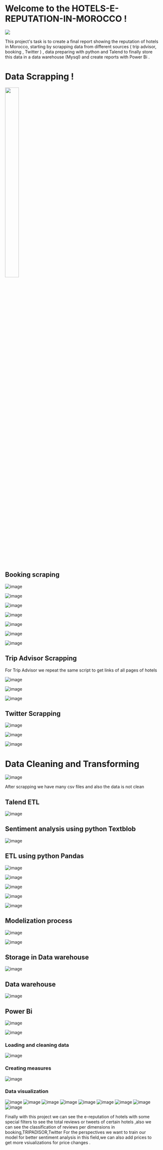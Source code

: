 # Welcome to the HOTELS-E-REPUTATION-IN-MOROCCO !

<img src="https://user-images.githubusercontent.com/86720032/225755242-ea1ca559-55e0-444b-86f7-1d4b3cf0d8d3.jpg" >


This project's task is to create a final report showing the reputation of hotels in Morocco, starting by scrapping data from different sources ( trip advisor, booking , Twitter ) , data preparing with python and Talend to finally store this data in a data warehouse (Mysql) and create reports with Power Bi . 

# Data Scrapping !

<img src="https://user-images.githubusercontent.com/86720032/221417045-bfd6069a-529f-4f52-ae48-8987659fe0bf.png" width=30% height=40%>

## Booking scraping 

![image](https://user-images.githubusercontent.com/86720032/221418184-3396994a-b6fc-486c-9ae1-8f48fee9097a.png)

![image](https://user-images.githubusercontent.com/86720032/221418213-fba4beb2-c8bd-406e-bc12-f107c8727c26.png)

![image](https://user-images.githubusercontent.com/86720032/221417101-915cc183-787c-4952-83d1-aef3855232a1.png)

![image](https://user-images.githubusercontent.com/86720032/221417118-18c275ef-9f16-44c7-86f1-c7c1a5ea3a4b.png)

![image](https://user-images.githubusercontent.com/86720032/221417147-b99d48a2-c078-4f69-b8a9-032d8eec4d8c.png)

![image](https://user-images.githubusercontent.com/86720032/221417165-752ecb19-66b9-4f6e-96e8-cfc1646509b8.png)

![image](https://user-images.githubusercontent.com/86720032/221418548-7f44a671-f9a3-4455-b788-ef42e9598403.png)
## Trip Advisor Scrapping
For Trip Advisor we repeat the same script to get links of all pages of hotels 

![image](https://user-images.githubusercontent.com/86720032/221418328-59033729-1884-442c-b646-e62a26f4e2e8.png)

![image](https://user-images.githubusercontent.com/86720032/221417409-e16f2032-ebe4-41d4-8808-ead7d26b18ec.png)

![image](https://user-images.githubusercontent.com/86720032/221418374-4a7d2ba8-0ffb-4bc1-bdfa-a736a5c4e1db.png)
## Twitter Scrapping
![image](https://user-images.githubusercontent.com/86720032/221417464-8ea9615a-8a74-4109-9fa6-fccc6ef25c75.png)

![image](https://user-images.githubusercontent.com/86720032/221417478-7686b02c-134c-4170-8e24-8fc0caaa7009.png)

![image](https://user-images.githubusercontent.com/86720032/221418298-6e9104de-8b10-48d0-bbf1-536c58c9cecd.png)
# Data Cleaning and Transforming
![image](https://user-images.githubusercontent.com/86720032/221417528-a4917acf-996f-4c6c-9701-8f62f235f9a4.png)

After scrapping we have many csv files and also the data is not clean 
## Talend ETL 
![image](https://user-images.githubusercontent.com/86720032/221417593-ff6a22f3-f43a-4803-b56a-0427491df7a5.png)
## Sentiment analysis using python Textblob
![image](https://user-images.githubusercontent.com/86720032/221419165-a111c3ae-f9fc-4040-8a22-7b10fb5f23ee.png)
## ETL using python Pandas
![image](https://user-images.githubusercontent.com/86720032/221419031-125e4334-7d55-4b42-b554-21902370aed1.png)

![image](https://user-images.githubusercontent.com/86720032/221418943-db7f28f0-e76d-43b5-92af-aeae7ae97762.png)

![image](https://user-images.githubusercontent.com/86720032/221419044-e6ea30e1-94e4-49c0-aadc-55c773eb28db.png)

![image](https://user-images.githubusercontent.com/86720032/221419070-e44265d9-b5f9-4448-8b73-bf2496ec1856.png)

![image](https://user-images.githubusercontent.com/86720032/221419088-6a920f77-be30-46d1-94ae-a2099e9dfd62.png)
## Modelization process
![image](https://user-images.githubusercontent.com/86720032/221419212-98abcbf6-22fd-4820-9e53-04f8d57bdeac.png)

![image](https://user-images.githubusercontent.com/86720032/221419220-667e3869-018a-42b7-b6c3-0eeab38989d9.png)

## Storage in Data warehouse
![image](https://user-images.githubusercontent.com/86720032/221417797-504b8e23-96a5-4d33-9f17-50ad15bcbb52.png)
## Data warehouse
![image](https://user-images.githubusercontent.com/86720032/221417816-729e812e-3137-4f8b-922d-cf028dde7bea.png)
## Power Bi
![image](https://user-images.githubusercontent.com/86720032/221417833-7f706e41-011e-485d-8167-df82a7e2f02f.png)

![image](https://user-images.githubusercontent.com/86720032/221417843-086336f5-a9c7-4fcb-903d-e64df39b3fc8.png)
### Loading and cleaning data
![image](https://user-images.githubusercontent.com/86720032/221417868-21302134-cebb-4932-8f01-d71587c43d65.png)
### Creating measures
![image](https://user-images.githubusercontent.com/86720032/221419297-089083ef-e7b8-478f-a653-1ff6a91035cb.png)
### Data visualization
![image](https://user-images.githubusercontent.com/86720032/221417901-9a14e596-ab0e-4b44-884a-132a4d13679c.png)
![image](https://user-images.githubusercontent.com/86720032/221417911-4e15ea6f-08ae-4fdd-bd74-50dfdec8da6b.png)
![image](https://user-images.githubusercontent.com/86720032/221417917-8bceefe3-ae7f-42f3-a384-2a798005e085.png)
![image](https://user-images.githubusercontent.com/86720032/221417926-484339a4-6b03-435e-8d1d-1d3da1785a48.png)
![image](https://user-images.githubusercontent.com/86720032/221417931-0e1b85ad-ecb4-4776-90ac-1caefefff07a.png)
![image](https://user-images.githubusercontent.com/86720032/221417939-90561c76-7a05-48c4-9977-bd605ee33e05.png)
![image](https://user-images.githubusercontent.com/86720032/221417950-2dbbad22-4a5b-4f79-8cd5-6f1eda316468.png)
![image](https://user-images.githubusercontent.com/86720032/221419334-1cf9d752-16e6-4d32-8204-1907829b3b8d.png)
![image](https://user-images.githubusercontent.com/86720032/221419344-25b380b5-2bef-4fd8-954c-4355f0ea7f25.png)


Finally with this project we can see the e-reputation of hotels with some special filters to see the total reviews or tweets of certain hotels ,also we can see the classification of reviews per dimensions in booking,TRIPADISOR,Twitter
For the perspectives we want to train our model for better sentiment analysis in this field,we can also add prices to get more vsiualizations for price changes .





 
